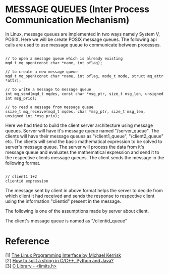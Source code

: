 # MESSAGE QUEUES (Inter Process Communication Mechanism)

In Linux, message queues are implemented in two ways namely System V, POSIX. Here we will be create POSIX message queues. The following api calls are used to use message queue to communicate between processes.

```{C}

// to open a message queue which is already existing
mqd_t mq_open(const char *name, int oflag);

// to create a new message queue
mqd_t mq_open(const char *name, int oflag, mode_t mode, struct mq_attr *attr);

// to write a message to message queue
int mq_send(mqd_t mqdes, const char *msg_ptr, size_t msg_len, unsigned int msg_prio);

// to read a message from message queue
ssize_t mq_receive(mqd_t mqdes, char *msg_ptr, size_t msg_len, unsigned int *msg_prio);

```

Here we had tried to build the client server architecture using message queues. Server will have it's message queue named "/server_queue". The clients will have their message queues as "/client1_queue", "/client2_queue" etc. The clients will send the basic mathematical expression to be solved to server's message queue. The server will process the data from it's message queue and evaluates the mathematical expression and send it to the respective clients message queues. The client sends the message in the following format.

```{sh}

// client1 1+2
clientid expression 

``` 

The message sent by client in above format helps the server to decide from which client it had received and sends the response to respective client using the information "clientid" present in the message. <br>

The following is one of the assumptions made by server about client. <br>

The client's message queue is named as "/clientid_queue"

# Reference

[1] [The Linux Programming Interface by Michael Kerrisk](https://moodle2.units.it/pluginfile.php/115306/mod_resource/content/1/The%20Linux%20Programming%20Interface-Michael%20Kerrisk.pdf) <br>
[2] [How to split a string in C/C++, Python and Java?](https://www.geeksforgeeks.org/how-to-split-a-string-in-cc-python-and-java/) <br>
[3] [C Library - <limits.h>](https://www.tutorialspoint.com/c_standard_library/limits_h.htm) <br>